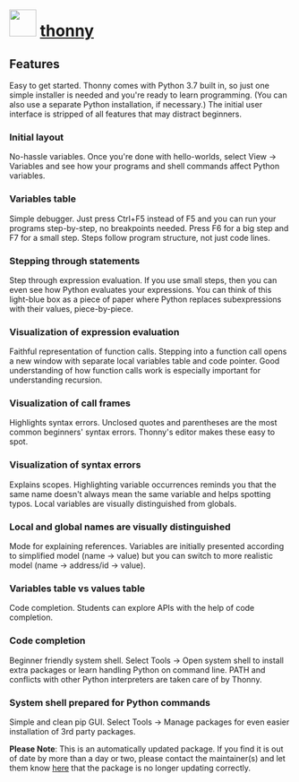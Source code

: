 ﻿# <img src="https://cdn.jsdelivr.net/gh/mkevenaar/chocolatey-packages@81ff2d5f95d772fafbef2696261b9b9d5bc099ac/icons/thonny.png" width="48" height="48"/> [thonny](https://community.chocolatey.org/packages/thonny)

## Features

Easy to get started. Thonny comes with Python 3.7 built in, so just one simple installer is needed and you're ready to learn programming. (You can also use a separate Python installation, if necessary.) The initial user interface is stripped of all features that may distract beginners.

### Initial layout

No-hassle variables. Once you're done with hello-worlds, select View → Variables and see how your programs and shell commands affect Python variables.

### Variables table

Simple debugger. Just press Ctrl+F5 instead of F5 and you can run your programs step-by-step, no breakpoints needed. Press F6 for a big step and F7 for a small step. Steps follow program structure, not just code lines.

### Stepping through statements

Step through expression evaluation. If you use small steps, then you can even see how Python evaluates your expressions. You can think of this light-blue box as a piece of paper where Python replaces subexpressions with their values, piece-by-piece.

### Visualization of expression evaluation

Faithful representation of function calls. Stepping into a function call opens a new window with separate local variables table and code pointer. Good understanding of how function calls work is especially important for understanding recursion.

### Visualization of call frames

Highlights syntax errors. Unclosed quotes and parentheses are the most common beginners' syntax errors. Thonny's editor makes these easy to spot.

### Visualization of syntax errors

Explains scopes. Highlighting variable occurrences reminds you that the same name doesn't always mean the same variable and helps spotting typos. Local variables are visually distinguished from globals.

### Local and global names are visually distinguished

Mode for explaining references. Variables are initially presented according to simplified model (name → value) but you can switch to more realistic model (name → address/id → value).

### Variables table vs values table

Code completion. Students can explore APIs with the help of code completion.

### Code completion

Beginner friendly system shell. Select Tools → Open system shell to install extra packages or learn handling Python on command line. PATH and conflicts with other Python interpreters are taken care of by Thonny.

### System shell prepared for Python commands

Simple and clean pip GUI. Select Tools → Manage packages for even easier installation of 3rd party packages.

**Please Note**: This is an automatically updated package. If you find it is
out of date by more than a day or two, please contact the maintainer(s) and
let them know [here](https://github.com/mkevenaar/chocolatey-packages/issues) that the package is no longer updating correctly.
